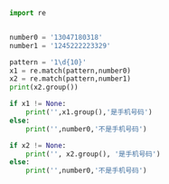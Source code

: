 
<BlogInfo title="3.匹配手机号码" author="白日梦想猿" pv=0 read_times=0 pre_cost_time=0分16秒 category="正则表达式" tag_list="['正则表达式']" create_time="2020.05.27 17:26:10" update_time="2020.05.27 17:46:06" />

```python
import re


number0 = '13047180318'
number1 = '1245222223329'

pattern = '1\d{10}'
x1 = re.match(pattern,number0)
x2 = re.match(pattern,number1)
print(x2.group())

if x1 != None:
    print('',x1.group(),'是手机号码')
else:
    print('',number0,'不是手机号码')

if x2 != None:
    print('', x2.group(), '是手机号码')
else:
    print('',number0,'不是手机号码')



```
